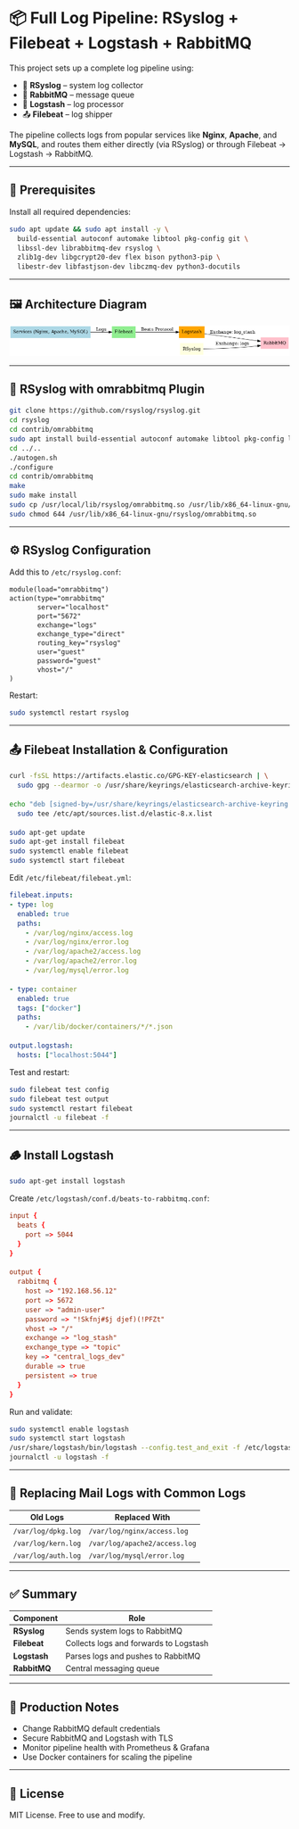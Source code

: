 # 📦 Full Log Pipeline: RSyslog + Filebeat + Logstash + RabbitMQ

This project sets up a complete log pipeline using:

- 🔧 **RSyslog** – system log collector
- 🐰 **RabbitMQ** – message queue
- 🚀 **Logstash** – log processor
- 📤 **Filebeat** – log shipper

The pipeline collects logs from popular services like **Nginx**, **Apache**, and **MySQL**, and routes them either directly (via RSyslog) or through Filebeat → Logstash → RabbitMQ.

---

## 🧰 Prerequisites

Install all required dependencies:

```bash
sudo apt update && sudo apt install -y \
  build-essential autoconf automake libtool pkg-config git \
  libssl-dev librabbitmq-dev rsyslog \
  zlib1g-dev libgcrypt20-dev flex bison python3-pip \
  libestr-dev libfastjson-dev libczmq-dev python3-docutils
```

---

## 🖼️ Architecture Diagram

![Log Pipeline Architecture](log_pipeline_architecture.png)

---

## 🔧 RSyslog with omrabbitmq Plugin

```bash
git clone https://github.com/rsyslog/rsyslog.git
cd rsyslog
cd contrib/omrabbitmq
sudo apt install build-essential autoconf automake libtool pkg-config libssl-dev librabbitmq-dev rsyslog
cd ../..
./autogen.sh
./configure
cd contrib/omrabbitmq
make
sudo make install
sudo cp /usr/local/lib/rsyslog/omrabbitmq.so /usr/lib/x86_64-linux-gnu/rsyslog/omrabbitmq.so
sudo chmod 644 /usr/lib/x86_64-linux-gnu/rsyslog/omrabbitmq.so
```

---

## ⚙️ RSyslog Configuration

Add this to `/etc/rsyslog.conf`:

```rsyslog
module(load="omrabbitmq")
action(type="omrabbitmq"
       server="localhost"
       port="5672"
       exchange="logs"
       exchange_type="direct"
       routing_key="rsyslog"
       user="guest"
       password="guest"
       vhost="/"
)
```

Restart:

```bash
sudo systemctl restart rsyslog
```

---

## 📤 Filebeat Installation & Configuration

```bash
curl -fsSL https://artifacts.elastic.co/GPG-KEY-elasticsearch | \
  sudo gpg --dearmor -o /usr/share/keyrings/elasticsearch-archive-keyring.gpg

echo "deb [signed-by=/usr/share/keyrings/elasticsearch-archive-keyring.gpg] https://artifacts.elastic.co/packages/8.x/apt stable main" | \
  sudo tee /etc/apt/sources.list.d/elastic-8.x.list

sudo apt-get update
sudo apt-get install filebeat
sudo systemctl enable filebeat
sudo systemctl start filebeat
```

Edit `/etc/filebeat/filebeat.yml`:

```yaml
filebeat.inputs:
- type: log
  enabled: true
  paths:
    - /var/log/nginx/access.log
    - /var/log/nginx/error.log
    - /var/log/apache2/access.log
    - /var/log/apache2/error.log
    - /var/log/mysql/error.log

- type: container
  enabled: true
  tags: ["docker"]
  paths:
    - /var/lib/docker/containers/*/*.json

output.logstash:
  hosts: ["localhost:5044"]
```

Test and restart:

```bash
sudo filebeat test config
sudo filebeat test output
sudo systemctl restart filebeat
journalctl -u filebeat -f
```

---

## 🪵 Install Logstash

```bash
sudo apt-get install logstash
```

Create `/etc/logstash/conf.d/beats-to-rabbitmq.conf`:

```conf
input {
  beats {
    port => 5044
  }
}

output {
  rabbitmq {
    host => "192.168.56.12"
    port => 5672
    user => "admin-user"
    password => "!Skfnj#$j djef)(!PFZt"
    vhost => "/"
    exchange => "log_stash"
    exchange_type => "topic"
    key => "central_logs_dev"
    durable => true
    persistent => true
  }
}
```

Run and validate:

```bash
sudo systemctl enable logstash
sudo systemctl start logstash
/usr/share/logstash/bin/logstash --config.test_and_exit -f /etc/logstash/conf.d/beats-to-rabbitmq.conf
journalctl -u logstash -f
```

---

## 🔁 Replacing Mail Logs with Common Logs

| Old Logs | Replaced With |
|----------|----------------|
| `/var/log/dpkg.log` | `/var/log/nginx/access.log` |
| `/var/log/kern.log` | `/var/log/apache2/access.log` |
| `/var/log/auth.log` | `/var/log/mysql/error.log` |

---

## ✅ Summary

| Component | Role |
|----------|------|
| **RSyslog** | Sends system logs to RabbitMQ |
| **Filebeat** | Collects logs and forwards to Logstash |
| **Logstash** | Parses logs and pushes to RabbitMQ |
| **RabbitMQ** | Central messaging queue |

---

## 🔐 Production Notes

- Change RabbitMQ default credentials
- Secure RabbitMQ and Logstash with TLS
- Monitor pipeline health with Prometheus & Grafana
- Use Docker containers for scaling the pipeline

---

## 📝 License

MIT License. Free to use and modify.
